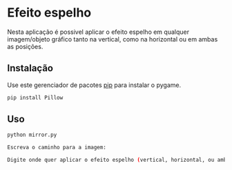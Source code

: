 # Efeito espelho

Nesta aplicação é possivel aplicar o efeito espelho em qualquer imagem/objeto gráfico tanto na vertical, como na horizontal ou em ambas as posições.

## Instalação

Use este gerenciador de pacotes [pip](https://pip.pypa.io/en/stable/) para instalar o pygame.

```bash
pip install Pillow
```

## Uso

```bash
python mirror.py

Escreva o caminho para a imagem:

Digite onde quer aplicar o efeito espelho (vertical, horizontal, ou ambos):
```
